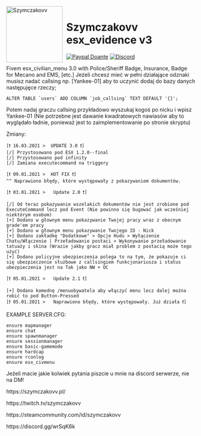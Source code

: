 <img width="150" height="150" align="left" style="float: left; margin: 0 10px 0 0;" alt="Szymczakovv" src="https://i.imgur.com/42AnCgD.jpg">  

# Szymczakovv esx_evidence v3
[![Paypal Doante](https://img.shields.io/badge/paypal-donate-blue.svg)](https://www.paypal.me/oplatyprimerp)
[![Discord](https://discordapp.com/api/guilds/690686401469087756/embed.png)](https://discord.gg/wrSqK6k)

Fivem esx_civilian_menu 3.0 with Police/Sheriff Badge, Insurance, Badge for Mecano and EMS, [etc.]
Jeżeli chcesz mieć w pełni działające odznaki musisz nadać callsing np. [Yankee-01] aby to uczynić dodaj do bazy danych następujęce rzeczy;
```
ALTER TABLE `users` ADD COLUMN `job_callsing` TEXT DEFAULT '{}';
```
Potem nadaj graczu callsing przykładowo wyszukaj kogoś po nicku i wpisz Yankee-01 (Nie potrzebne jest dawanie kwadratowych nawiasów aby to wyglądało ładnie, ponieważ jest to zaimplementowanie po stronie skryptu)

Zmiany:
```
[❗ 16.03.2021 >  UPDATE 3.0 ❗]
[/] Przystosowano pod ESX 1.2.0--final
[/] Przystosowano pod infinity
[/] Zamiana executecommand na triggery

[❗ 09.01.2021 >  HOT FIX ❗]
^^ Naprawiono błędy, które występowały z pokazywaniem dokumentów.

[❗ 03.01.2021 >   Update 2.0 ❗]

[/] Od teraz pokazywanie wszelakich dokumentów nie jest zrobione pod ExecuteCommand lecz pod Event (Nie powinno się bugować jak wcześniej niektórym osobom)
[+] Dodano w głownym menu pokazywanie Twojej pracy wraz z obecnym grade'em pracy
[+] Dodano w głownym menu pokazywanie Twojego ID - Nick
[+] Dodano zakładkę "Dodatkowe" > Opcje Hudu > Wyłączenie Chatu/Włączenie | Przeładowanie postaci > Wykonywanie przeładowanie tatuaży i skina (Wrazie jakby gracz miał problem z postacią może tego użyć)
[+] Dodano policyjne ubezpieczenia polega to na tym, że pokazuje ci się ubezpieczenie służbowe z callsingiem funkcjonariusza i status ubezpieczenia jest na Tak jako NW + OC

[❗ 05.01.2021 >   Update 2.1 ❗]

[+] Dodano komednę /menuobywatela aby włączyć menu lecz dalej można robić to pod Button-Pressed
[❗ 05.01.2021 >   Naprawiono błędy, które występowały. Już działa ❗]
```

EXAMPLE SERVER.CFG:
```
ensure mapmanager
ensure chat
ensure spawnmanager
ensure sessionmanager
ensure basic-gamemode
ensure hardcap
ensure rconlog
ensure esx_civmenu
```
Jeżeli macie jakie kolwiek pytania piszcie u mnie na discord serwerze, nie na DM!

<p></p>
https://szymczakovv.pl/
<p></p>
https://twitch.tv/szymczakovv
<p></p>
https://steamcommunity.com/id/szymczakovv
<p></p>
https://discord.gg/wrSqK6k
